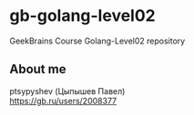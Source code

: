 # gb-golang-level02
GeekBrains Course Golang-Level02 repository
## About me
ptsypyshev (Цыпышев Павел)  
https://gb.ru/users/2008377